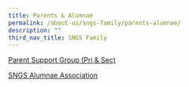 ```yaml
---
title: Parents & Alumnae
permalink: /about-us/sngs-family/parents-alumnae/
description: ""
third_nav_title: SNGS Family
---
```

[Parent Support Group (Pri & Sec)](https://www.facebook.com/parents.stnicks)

[SNGS Alumnae Association](https://sngsalumnae.org.sg/)